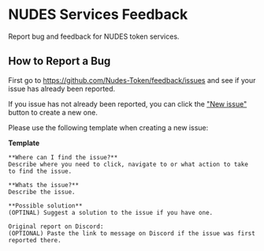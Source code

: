 # NUDES Services Feedback

Report bug and feedback for NUDES token services.

## How to Report a Bug

First go to https://github.com/Nudes-Token/feedback/issues and see if your issue has already been reported.

If you issue has not already been reported, you can click the ["New issue"](https://github.com/Nudes-Token/feedback/issues/new) button to create a new one.

Please use the following template when creating a new issue:

**Template**
```
**Where can I find the issue?**
Describe where you need to click, navigate to or what action to take to find the issue.

**Whats the issue?**
Describe the issue.

**Possible solution**
(OPTINAL) Suggest a solution to the issue if you have one.

Original report on Discord:
(OPTIONAL) Paste the link to message on Discord if the issue was first reported there.
```
